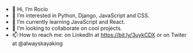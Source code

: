 - 👋 Hi, I’m Rocío
- 👀 I’m interested in Python, Django, JavaScript and CSS.
- 🌱 I’m currently learning JavaScript and React.
- 💞️ I’m looking to collaborate on cool projects.
- 📫 How to reach me: on LinkedIn at https://bit.ly/3uykCDX or on Twiter at @alwayskayaking

<!---
roigle/roigle is a ✨ special ✨ repository because its `README.md` (this file) appears on your GitHub profile.
You can click the Preview link to take a look at your changes.
--->
